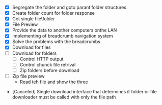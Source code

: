 - [X] Segregate the folder and goto parant folder structures
- [X] Create folder count for folder response
- [X] Get single file\folder
- [X] File Preview
- [X] Provide the data to another computers onthe LAN
- [X] Implementing of breadcrumb navigation system
- [X] Solve the problems with the breadcrumbs
- [X] Download for files
- [ ] Download for folders
  - [ ] Control HTTP output
  - [ ] Control chunck file retrival
  - [ ] Zip folders before download
- [ ] Zip file preview
  - Read teh file and show the three
- [Canceled] Single download interface that determines if folder or file downloader must be called with only the file path